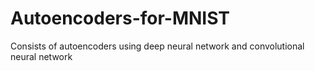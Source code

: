 # Autoencoders-for-MNIST
Consists of autoencoders using deep neural network and convolutional neural network
